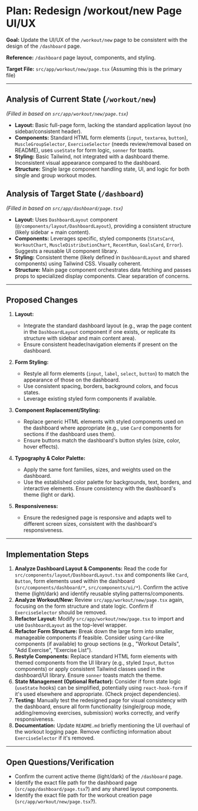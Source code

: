 # Plan: Redesign /workout/new Page UI/UX

**Goal:** Update the UI/UX of the `/workout/new` page to be consistent with the design of the `/dashboard` page.

**Reference:** `/dashboard` page layout, components, and styling.

**Target File:** `src/app/workout/new/page.tsx` (Assuming this is the primary file)

---

## Analysis of Current State (`/workout/new`)

*(Filled in based on `src/app/workout/new/page.tsx`)*

-   **Layout:** Basic full-page form, lacking the standard application layout (no sidebar/consistent header).
-   **Components:** Standard HTML form elements (`input`, `textarea`, `button`), `MuscleGroupSelector`, `ExerciseSelector` (needs review/removal based on README), uses `useState` for form logic, `sonner` for toasts.
-   **Styling:** Basic Tailwind, not integrated with a dashboard theme. Inconsistent visual appearance compared to the dashboard.
-   **Structure:** Single large component handling state, UI, and logic for both single and group workout modes.

## Analysis of Target State (`/dashboard`)

*(Filled in based on `src/app/dashboard/page.tsx`)*

-   **Layout:** Uses `DashboardLayout` component (`@/components/layout/DashboardLayout`), providing a consistent structure (likely sidebar + main content).
-   **Components:** Leverages specific, styled components (`StatsCard`, `WorkoutChart`, `MuscleDistributionChart`, `RecentRun`, `GoalsCard`, `Error`). Suggests a reusable UI component library.
-   **Styling:** Consistent theme (likely defined in `DashboardLayout` and shared components) using Tailwind CSS. Visually coherent.
-   **Structure:** Main page component orchestrates data fetching and passes props to specialized display components. Clear separation of concerns.

---

## Proposed Changes

1.  **Layout:**
    *   Integrate the standard dashboard layout (e.g., wrap the page content in the `DashboardLayout` component if one exists, or replicate its structure with sidebar and main content area).
    *   Ensure consistent header/navigation elements if present on the dashboard.

2.  **Form Styling:**
    *   Restyle all form elements (`input`, `label`, `select`, `button`) to match the appearance of those on the dashboard.
    *   Use consistent spacing, borders, background colors, and focus states.
    *   Leverage existing styled form components if available.

3.  **Component Replacement/Styling:**
    *   Replace generic HTML elements with styled components used on the dashboard where appropriate (e.g., use `Card` components for sections if the dashboard uses them).
    *   Ensure buttons match the dashboard's button styles (size, color, hover effects).

4.  **Typography & Color Palette:**
    *   Apply the same font families, sizes, and weights used on the dashboard.
    *   Use the established color palette for backgrounds, text, borders, and interactive elements. Ensure consistency with the dashboard's theme (light or dark).

5.  **Responsiveness:**
    *   Ensure the redesigned page is responsive and adapts well to different screen sizes, consistent with the dashboard's responsiveness.

---

## Implementation Steps

1.  **Analyze Dashboard Layout & Components:** Read the code for `src/components/layout/DashboardLayout.tsx` and components like `Card`, `Button`, form elements used within the dashboard (`src/components/dashboard/*`, `src/components/ui/*`). Confirm the active theme (light/dark) and identify reusable styling patterns/components.
2.  **Analyze Workout/New:** Review `src/app/workout/new/page.tsx` again, focusing on the form structure and state logic. Confirm if `ExerciseSelector` should be removed.
3.  **Refactor Layout:** Modify `src/app/workout/new/page.tsx` to import and use `DashboardLayout` as the top-level wrapper.
4.  **Refactor Form Structure:** Break down the large form into smaller, manageable components if feasible. Consider using `Card`-like components (if available) to group sections (e.g., "Workout Details", "Add Exercise", "Exercise List").
5.  **Restyle Components:** Replace standard HTML form elements with themed components from the UI library (e.g., styled `Input`, `Button` components) or apply consistent Tailwind classes used in the dashboard/UI library. Ensure `sonner` toasts match the theme.
6.  **State Management (Optional Refactor):** Consider if form state logic (`useState` hooks) can be simplified, potentially using `react-hook-form` if it's used elsewhere and appropriate. (Check project dependencies).
7.  **Testing:** Manually test the redesigned page for visual consistency with the dashboard, ensure all form functionality (single/group mode, adding/removing exercises, submission) works correctly, and verify responsiveness.
8.  **Documentation:** Update `README.md` briefly mentioning the UI overhaul of the workout logging page. Remove conflicting information about `ExerciseSelector` if it's removed.

---

## Open Questions/Verification

-   Confirm the current active theme (light/dark) of the `/dashboard` page.
-   Identify the exact file path for the dashboard page (`src/app/dashboard/page.tsx`?) and any shared layout components.
-   Identify the exact file path for the workout creation page (`src/app/workout/new/page.tsx`?). 